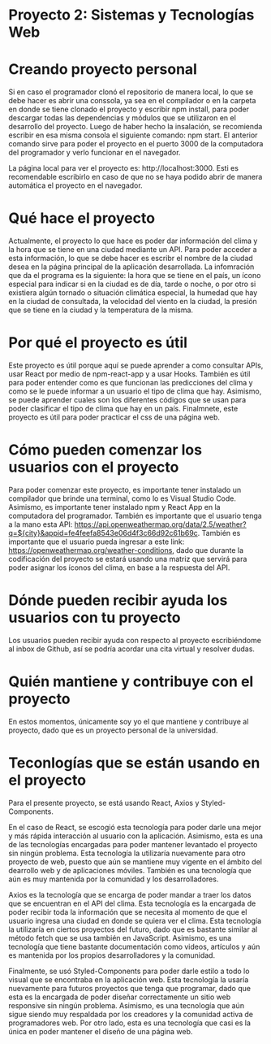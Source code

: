 # Proyecto 2: Sistemas y Tecnologías Web

# Creando proyecto personal

Si en caso el programador clonó el repositorio de manera local, lo que se debe hacer es abrir una conssola, ya sea en el compilador o en la carpeta en donde se tiene clonado el proyecto y escribir npm install, para poder descargar todas las dependencias y módulos que se utilizaron en el desarrollo del proyecto. Luego de haber hecho la insalación, se recomienda escribir en esa misma consola el siguiente comando: npm start. El anterior comando sirve para poder el proyecto en el puerto 3000 de la computadora del programador y verlo funcionar en el navegador.

La página local para ver el proyecto es: http://localhost:3000. Esti es recomendable escribirlo en caso de que no se haya podido abrir de manera automática el proyecto en el navegador.

# Qué hace el proyecto

Actualmente, el proyecto lo que hace es poder dar información del clima y la hora que se tiene en una ciudad mediante un API. Para poder acceder a esta información, lo que se debe hacer es escribr el nombre de la ciudad desea en la página principal de la aplicación desarrollada. La infomración que da el programa es la siguiente: la hora que se tiene en el país, un ícono especial para indicar si en la ciudad es de día, tarde o noche, o por otro si existiera algún tornado o situación climática especial, la humedad que hay en la ciudad de consultada, la velocidad del viento en la ciudad, la presión que se tiene en la ciudad y la temperatura de la misma.

# Por qué el proyecto es útil

Este proyecto es útil porque aquí se puede aprender a como consultar APIs, usar React por medio de npm-react-app y a usar Hooks. También es útil para poder entender como es que funcionan las predicciones del clima y como se le puede informar a un usuario el tipo de clima que hay. Asimismo, se puede aprender cuales son los diferentes códigos que se usan para poder clasificar el tipo de clima que hay en un país. Finalmnete, este proyecto es útil para poder practicar el css de una página web. 

# Cómo pueden comenzar los usuarios con el proyecto

Para poder comenzar este proyecto, es importante tener instalado un compilador que brinde una terminal, como lo es Visual Studio Code. Asimismo, es importante tener instalado npm y React App en la computadora del programador. También es importante que el usuario tenga a la mano esta API:  https://api.openweathermap.org/data/2.5/weather?q=${city}&appid=fe4feefa8543e06d4f3c66d92c61b69c. También es importante que el usuario pueda ingresar a este link: https://openweathermap.org/weather-conditions, dado que durante la codificación del proyecto se estará usando una matriz que servirá para poder asignar los íconos del clima, en base a la respuesta del API.

# Dónde pueden recibir ayuda los usuarios con tu proyecto

Los usuarios pueden recibir ayuda con respecto al proyecto escribiéndome al inbox de Github, así se podría acordar una cita virtual y resolver dudas.

# Quién mantiene y contribuye con el proyecto

En estos momentos, únicamente soy yo el que mantiene y contribuye al proyecto, dado que es un proyecto personal de la universidad.


# Teconlogías que se están usando en el proyecto

Para el presente proyecto, se está usando React, Axios y Styled-Components.

En el caso de React, se escogió esta tecnología para poder darle una mejor y más rápida interacción al usuario con la aplicación. Asimismo, esta es una de las tecnologías encargadas para poder mantener levantado el proyecto sin ningún problema. Esta tecnología la utilizaría nuevamente para otro proyecto de web, puesto que aún se mantiene muy vigente en el ámbito del dearrollo web y de aplicaciones móviles. También es una tecnología que aún es muy mantenida por la comunidad y los desarrolladores.

Axios es la tecnología que se encarga de poder mandar a traer los datos que se encuentran en el API del clima. Esta tecnología es la encargada de poder recibir toda la información que se necesita al momento de que el usuario ingresa una ciudad en donde se quiera ver el clima. Esta tecnología la utilizaría en ciertos proyectos del futuro, dado que es bastante similar al método fetch que se usa también en JavaScript. Asimismo, es una tecnología que tiene bastante documentación como videos, artículos y aún es mantenida por los propios desarrolladores y la comunidad. 

Finalmente, se usó Styled-Components para poder darle estilo a todo lo visual que se encontraba en la aplicación web. Esta tecnología la usaría nuevamente para futuros proyectos que tenga que programar, dado que esta es la encargada de poder diseñar correctamente un sitio web responsive sin ningún problema. Asimismo, es una tecnología que aún sigue siendo muy respaldada por los creadores y la comunidad activa de programadores web. Por otro lado, esta es una tecnología que casi es la única en poder mantener el diseño de una página web.
